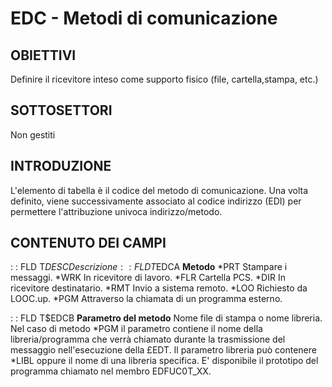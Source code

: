 # EDC - Metodi di comunicazione
## OBIETTIVI
Definire il ricevitore inteso come supporto fisico (file, cartella,stampa, etc.)
## SOTTOSETTORI
Non gestiti
## INTRODUZIONE
L'elemento di tabella è il codice del metodo di comunicazione.
Una volta definito, viene successivamente associato al codice indirizzo (EDI) per permettere l'attribuzione univoca indirizzo/metodo.
## CONTENUTO DEI CAMPI
 :  : FLD T$DESC Descrizione
 :  : FLD T$EDCA __Metodo__
*PRT      Stampare i messaggi.
*WRK      In ricevitore di lavoro.
*FLR      Cartella PCS.
*DIR      In ricevitore destinatario.
*RMT      Invio a sistema remoto.
*LOO      Richiesto da LOOC.up.
*PGM      Attraverso la chiamata di un programma esterno.

 :  : FLD T$EDCB __Parametro del metodo__
Nome file di stampa o nome libreria.
Nel caso di metodo *PGM il parametro contiene il nome della libreria/programma che verrà chiamato
durante la trasmissione del messaggio nell'esecuzione della £EDT. Il parametro libreria può contenere
*LIBL oppure il nome di una libreria specifica.
E' disponibile il prototipo del programma chiamato nel membro EDFUC0T_XX.
